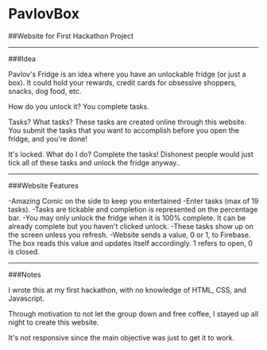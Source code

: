 # PavlovBox
##Website for First Hackathon Project

---

###Idea

Pavlov's Fridge is an idea where you have an unlockable fridge (or just a box). It could hold your rewards, credit cards for obsessive shoppers, snacks, dog food, etc. 

How do you unlock it?
  You complete tasks.
  
Tasks? What tasks?
  These tasks are created online through this website. You submit the tasks that you want to accomplish before you open the fridge, and you're done!
  
It's locked. What do I do? 
  Complete the tasks! Dishonest people would just tick all of these tasks and unlock the fridge anyway..
  
---

###Website Features

-Amazing Comic on the side to keep you entertained
-Enter tasks (max of 19 tasks).
-Tasks are tickable and completion is represented on the percentage bar.
-You may only unlock the fridge when it is 100% complete. It can be already complete but you haven't clicked unlock.
-These tasks show up on the screen unless you refresh.
-Website sends a value, 0 or 1, to Firebase. The box reads this value and updates itself accordingly.
  1 refers to open, 0 is closed.

---

###Notes

I wrote this at my first hackathon, with no knowledge of HTML, CSS, and Javascript.

Through motivation to not let the group down and free coffee, I stayed up all night to create this website.

It's not responsive since the main objective was just to get it to work.


